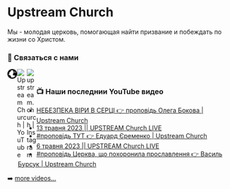 # Upstream Church

Мы - молодая церковь, помогающая найти призвание и побеждать по жизни со Христом.

### 👥 Связаться с нами

[<img align="left" alt="upstream.life" width="22px" src="https://raw.githubusercontent.com/iconic/open-iconic/master/svg/globe.svg" />][website]
[<img align="left" alt="UpstreamChurch | YouTube" width="22px" src="https://cdn.jsdelivr.net/npm/simple-icons@v3/icons/youtube.svg" />][youtube]
[<img align="left" alt="upstream.church | Instagram" width="22px" src="https://cdn.jsdelivr.net/npm/simple-icons@v3/icons/instagram.svg" />][instagram]

<br />

### 📺 Наши последнии YouTube видео
<!-- YOUTUBE:START -->
- [НЕБЕЗПЕКА ВІРИ В СЕРЦІ 👉 проповідь Олега Бокова | Upstream Church](https://www.youtube.com/watch?v=k9Wi1IlZ4vM)
- [13 травня 2023 || UPSTREAM Church LIVE](https://www.youtube.com/watch?v=0YWZbXd1xSc)
- [#проповідь ТУТ 👉 Едуард Єременко | Upstream Church](https://www.youtube.com/watch?v=42kBjLLzJCM)
- [6 травня 2023 || UPSTREAM Church LIVE](https://www.youtube.com/watch?v=cNd1wP2pUs0)
- [#проповідь Церква, що похоронила прославлення 👉 Василь Бурсук | Upstream Church](https://www.youtube.com/watch?v=tfD6OpIccdo)
<!-- YOUTUBE:END -->

➡️ [more videos...](https://youtube.com/UpstreamChurch)

[website]: https://upstream.life/
[youtube]: https://youtube.com/UpstreamChurch
[instagram]: https://www.instagram.com/upstream.church
